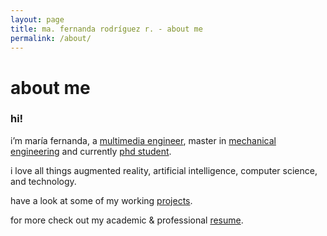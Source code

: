 ```yaml
---
layout: page
title: ma. fernanda rodríguez r. - about me
permalink: /about/
---
```


# about me

### hi!

i’m maría fernanda, a [multimedia engineer](http://www.umng.edu.co/web/guest/programas-academicos/facultad-ingenieria/pregrados/ingenieria-multimedia), master in [mechanical engineering](https://www.fem.unicamp.br/index.php/pt-br/academico/pos-graduacao) and currently [phd student](http://www.fee.unicamp.br/node/25).

i love all things augmented reality, artificial intelligence, computer science, and technology.

have a look at some of my working [projects]().

for more check out my academic & professional [resume](/assets/resume_mafernandarodriguezr.pdf).
